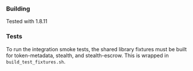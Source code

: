 ### Building

Tested with 1.8.11

### Tests

To run the integration smoke tests, the shared library fixtures must be built for token-metadata, stealth, and stealth-escrow. This is wrapped in `build_test_fixtures.sh`.

